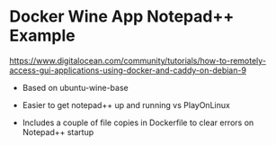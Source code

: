 # Docker Wine App Notepad++ Example

https://www.digitalocean.com/community/tutorials/how-to-remotely-access-gui-applications-using-docker-and-caddy-on-debian-9


* Based on ubuntu-wine-base

* Easier to get notepad++ up and running vs PlayOnLinux

* Includes a couple of file copies in Dockerfile to clear errors on Notepad++ startup



